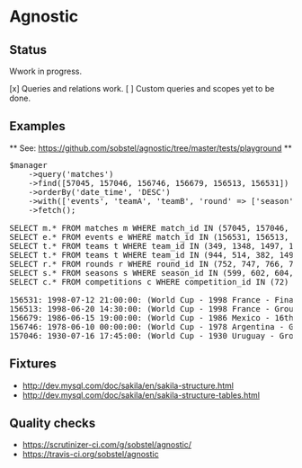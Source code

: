 Agnostic
========

Status
------

Wwork in progress.

[x] Queries and relations work.
[ ] Custom queries and scopes yet to be done.

Examples
--------

** See: https://github.com/sobstel/agnostic/tree/master/tests/playground **

<pre>
$manager
    ->query('matches')
    ->find([57045, 157046, 156746, 156679, 156513, 156531])
    ->orderBy('date_time', 'DESC')
    ->with(['events', 'teamA', 'teamB', 'round' => ['season' => 'competition']])
    ->fetch();

SELECT m.* FROM matches m WHERE match_id IN (57045, 157046, 156746, 156679, 156513, 156531) ORDER BY date_time DESC
SELECT e.* FROM events e WHERE match_id IN (156531, 156513, 156679, 156746, 157046)
SELECT t.* FROM teams t WHERE team_id IN (349, 1348, 1497, 1677, 424)
SELECT t.* FROM teams t WHERE team_id IN (944, 514, 382, 1497)
SELECT r.* FROM rounds r WHERE round_id IN (752, 747, 766, 776, 826)
SELECT s.* FROM seasons s WHERE season_id IN (599, 602, 604, 614)
SELECT c.* FROM competitions c WHERE competition_id IN (72)

156531: 1998-07-12 21:00:00: (World Cup - 1998 France - Final) Brazil v France  0 - 3
156513: 1998-06-20 14:30:00: (World Cup - 1998 France - Group stage) Japan v n/a  0 - 1
156679: 1986-06-15 19:00:00: (World Cup - 1986 Mexico - 16th Finals) Mexico v Bulgaria  2 - 0
156746: 1978-06-10 00:00:00: (World Cup - 1978 Argentina - Group Stage 1) Poland v Mexico  3 - 1
157046: 1930-07-16 17:45:00: (World Cup - 1930 Uruguay - Group stage) Chile v Mexico  3 - 0
</pre>

Fixtures
--------

* http://dev.mysql.com/doc/sakila/en/sakila-structure.html
* http://dev.mysql.com/doc/sakila/en/sakila-structure-tables.html

Quality checks
--------------

* https://scrutinizer-ci.com/g/sobstel/agnostic/
* https://travis-ci.org/sobstel/agnostic
